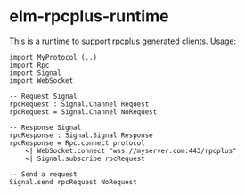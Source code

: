 elm-rpcplus-runtime
===================

This is a runtime to support rpcplus generated clients. Usage:

    import MyProtocol (..)
    import Rpc
    import Signal
    import WebSocket

    -- Request Signal
    rpcRequest : Signal.Channel Request
    rpcRequest = Signal.Channel NoRequest

    -- Response Signal
    rpcResponse : Signal.Signal Response
    rpcResponse = Rpc.connect protocol
        <| WebSocket.connect "wss://myserver.com:443/rpcplus"
        <| Signal.subscribe rpcRequest

    -- Send a request
    Signal.send rpcRequest NoRequest
